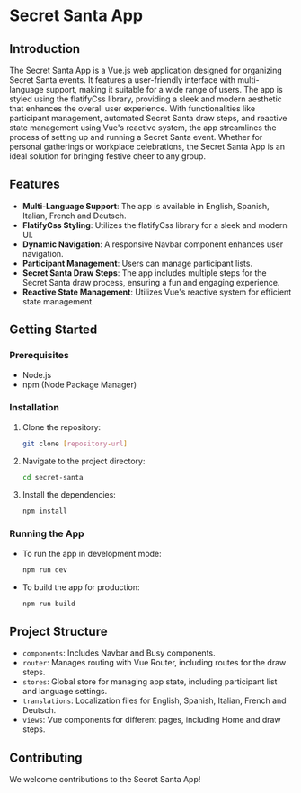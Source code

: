 
# Secret Santa App

## Introduction
The Secret Santa App is a Vue.js web application designed for organizing Secret Santa events. It features a user-friendly interface with multi-language support, making it suitable for a wide range of users. The app is styled using the flatifyCss library, providing a sleek and modern aesthetic that enhances the overall user experience. With functionalities like participant management, automated Secret Santa draw steps, and reactive state management using Vue's reactive system, the app streamlines the process of setting up and running a Secret Santa event. Whether for personal gatherings or workplace celebrations, the Secret Santa App is an ideal solution for bringing festive cheer to any group.

## Features
- **Multi-Language Support**: The app is available in English, Spanish, Italian, French and Deutsch.
- **FlatifyCss Styling**: Utilizes the flatifyCss library for a sleek and modern UI.
- **Dynamic Navigation**: A responsive Navbar component enhances user navigation.
- **Participant Management**: Users can manage participant lists.
- **Secret Santa Draw Steps**: The app includes multiple steps for the Secret Santa draw process, ensuring a fun and engaging experience.
- **Reactive State Management**: Utilizes Vue's reactive system for efficient state management.

## Getting Started

### Prerequisites
- Node.js
- npm (Node Package Manager)

### Installation
1. Clone the repository:
   ```sh
   git clone [repository-url]
   ```
2. Navigate to the project directory:
   ```sh
   cd secret-santa
   ```
3. Install the dependencies:
   ```sh
   npm install
   ```

### Running the App
- To run the app in development mode:
  ```sh
  npm run dev
  ```
- To build the app for production:
  ```sh
  npm run build
  ```

## Project Structure
- `components`: Includes Navbar and Busy components.
- `router`: Manages routing with Vue Router, including routes for the draw steps.
- `stores`: Global store for managing app state, including participant list and language settings.
- `translations`: Localization files for English, Spanish, Italian, French and Deutsch.
- `views`: Vue components for different pages, including Home and draw steps.

## Contributing
We welcome contributions to the Secret Santa App!